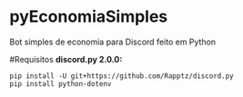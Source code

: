 # pyEconomiaSimples
Bot simples de economia para Discord feito em Python

#Requisitos
**discord.py 2.0.0:**
```
pip install -U git+https://github.com/Rapptz/discord.py
pip install python-dotenv
```
